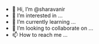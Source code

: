 - 👋 Hi, I’m @sharavanir
- 👀 I’m interested in ...
- 🌱 I’m currently learning ...
- 💞️ I’m looking to collaborate on ...
- 📫 How to reach me ...
<!---
sharavanir/sharavanir is a ✨ special ✨ repository because its `README.md` (this file) appears on your GitHub profile.
You can click the Preview link to take a look at your changes.
--->
